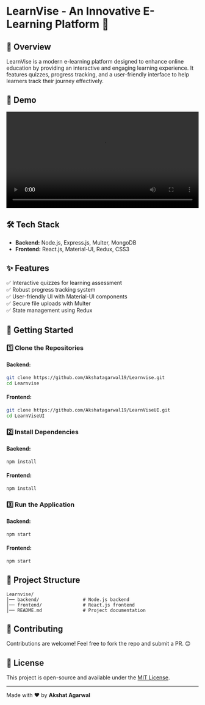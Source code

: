 # LearnVise - An Innovative E-Learning Platform 🚀

## 📌 Overview
LearnVise is a modern e-learning platform designed to enhance online education by providing an interactive and engaging learning experience. It features quizzes, progress tracking, and a user-friendly interface to help learners track their journey effectively.

## 🎥 Demo
<video width="100%" controls>
  <source src="https://github.com/Akshatagarwal19/LearnViseUI/blob/main/chrome_mfgN5m6eo1.mp4" type="video/mp4">
  Your browser does not support the video tag.
</video>

## 🛠 Tech Stack
- **Backend:** Node.js, Express.js, Multer, MongoDB
- **Frontend:** React.js, Material-UI, Redux, CSS3

## ✨ Features
✅ Interactive quizzes for learning assessment  
✅ Robust progress tracking system  
✅ User-friendly UI with Material-UI components  
✅ Secure file uploads with Multer  
✅ State management using Redux  

## 🚀 Getting Started
### 1️⃣ Clone the Repositories
#### Backend:
```bash
git clone https://github.com/Akshatagarwal19/Learnvise.git
cd Learnvise
```
#### Frontend:
```bash
git clone https://github.com/Akshatagarwal19/LearnViseUI.git
cd LearnViseUI
```

### 2️⃣ Install Dependencies
#### Backend:
```bash
npm install
```
#### Frontend:
```bash
npm install
```

### 3️⃣ Run the Application
#### Backend:
```bash
npm start
```
#### Frontend:
```bash
npm start
```

## 📂 Project Structure
```
Learnvise/
│── backend/                # Node.js backend
│── frontend/               # React.js frontend
│── README.md               # Project documentation
```

## 🤝 Contributing
Contributions are welcome! Feel free to fork the repo and submit a PR. 😊

## 📜 License
This project is open-source and available under the [MIT License](LICENSE).

---
Made with ❤️ by **Akshat Agarwal**
